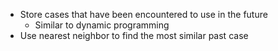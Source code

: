 
- Store cases that have been encountered to use in the future
  - Similar to dynamic programming
- Use nearest neighbor to find the most similar past case
